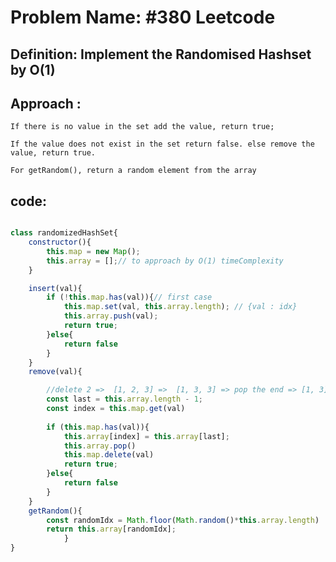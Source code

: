 # Problem Name: #380 Leetcode 

## Definition: Implement the Randomised Hashset by O(1)

## Approach :
    If there is no value in the set add the value, return true;

    If the value does not exist in the set return false. else remove the value, return true.

    For getRandom(), return a random element from the array

## code: 
```js

class randomizedHashSet{
    constructor(){
        this.map = new Map();
        this.array = [];// to approach by O(1) timeComplexity
    }

    insert(val){
        if (!this.map.has(val)){// first case
            this.map.set(val, this.array.length); // {val : idx}
            this.array.push(val);
            return true;
        }else{
            return false
        }
    }
    remove(val){

        //delete 2 =>  [1, 2, 3] =>  [1, 3, 3] => pop the end => [1, 3]
        const last = this.array.length - 1;
        const index = this.map.get(val)
        
        if (this.map.has(val)){
            this.array[index] = this.array[last];
            this.array.pop()
            this.map.delete(val)
            return true;
        }else{
            return false
        }
    }
    getRandom(){
        const randomIdx = Math.floor(Math.random()*this.array.length)
        return this.array[randomIdx];
            }
}